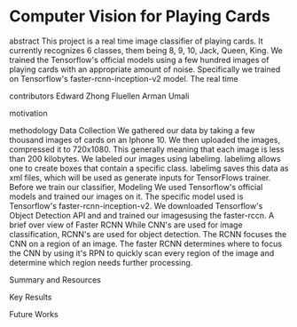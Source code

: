 # Computer Vision for Playing Cards

abstract
  This project is a real time image classifier of playing cards. It currently recognizes 6 classes, them being 8, 9, 10, Jack, Queen, King.  We trained the Tensorflow's official models using a few hundred images of playing cards with an appropriate amount of noise. Specifically we trained on Tensorflow's faster-rcnn-inception-v2 model. 
  The real time 

contributors
Edward Zhong
Fluellen Arman Umali

motivation


methodology
    Data Collection
      We gathered our data by taking a few thousand images of cards on an Iphone 10. We then uploaded the images, compressed it to 720x1080. This generally meaning that each image is less than 200 kilobytes. 
      We labeled our images using labelimg. labelimg allows one to create boxes that contain a specific class. labelimg saves this data as xml files, which will be used as generate inputs for TensorFlows trainer. Before we train our classifier, 
    Modeling
      We used Tensorflow's official models and trained our images on it. The specific model used is Tensorflow's faster-rcnn-inception-v2. 
      We downloaded Tensorflow's Object Detection API and and trained our imagesusing the faster-rccn.
        A brief over view of Faster RCNN
          While CNN's are used for image classification, RCNN's are used for object detection. The RCNN focuses the CNN on a region of an image. The faster RCNN determines where to focus the CNN by using it's RPN to quickly scan every region of the image and determine which region needs further processing.
       
          
Summary and Resources

Key Results

Future Works
